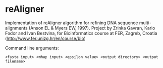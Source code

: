 # reAligner
Implementation of reAligner algorithm for refining DNA sequence multi-alignments (Anson EL &amp; Myers EW, 1997).
Project by Zrinka Gavran, Karlo Fodor and Ivan Bestvina, for Bioinformatics course at FER, Zagreb, Croatia (http://www.fer.unizg.hr/en/course/bio)

Command line arguments:
```
<fasta input> <mhap input> <epsilon value> <output directory> <output filename>
```
